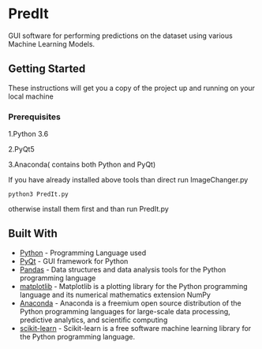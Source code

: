 # PredIt
GUI software for performing predictions on the dataset using various Machine Learning Models.

## Getting Started
These instructions will get you a copy of the project up and running on your local machine

### Prerequisites
1.Python 3.6

2.PyQt5

3.Anaconda( contains both Python and PyQt)

If you have already installed above tools than direct run ImageChanger.py
```
python3 PredIt.py
```
otherwise install them first and than run PredIt.py

## Built With

* [Python](https://docs.python.org/3/) - Programming Language used
* [PyQt](http://pyqt.sourceforge.net/Docs/PyQt5/) - GUI framework for Python
* [Pandas](https://pandas.pydata.org/) - Data structures and data analysis tools for the Python programming language
* [matplotlib](https://matplotlib.org/) - Matplotlib is a plotting library for the Python programming language and its numerical mathematics extension NumPy
* [Anaconda](https://anaconda.org/) - Anaconda is a freemium open source distribution of the Python programming languages for large-scale data processing, predictive analytics, and scientific computing
* [scikit-learn](http://scikit-learn.org) - Scikit-learn is a free software machine learning library for the Python programming language.


